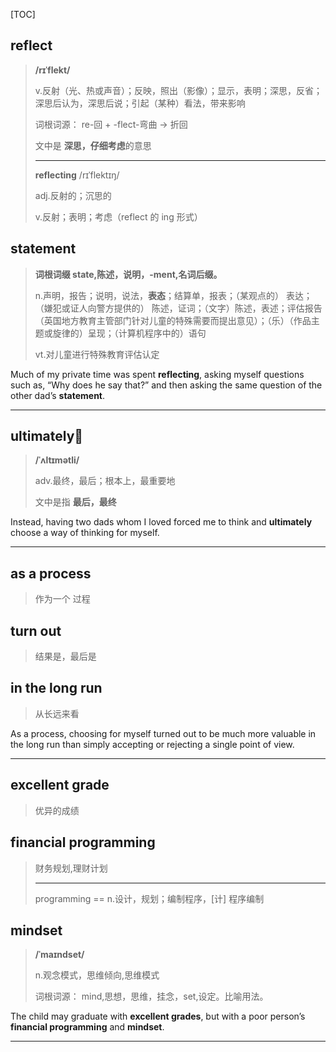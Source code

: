 [TOC]

## reflect

> **/rɪˈflekt/**
>
> v.反射（光、热或声音）；反映，照出（影像）；显示，表明；深思，反省；深思后认为，深思后说；引起（某种）看法，带来影响
>
> 词根词源：  re-回 + -flect-弯曲 → 折回
>
> 文中是 **深思，仔细考虑**的意思
>
> ---
>
> **reflecting** /rɪˈflektɪŋ/
>
> adj.反射的；沉思的
>
> v.反射；表明；考虑（reflect 的 ing 形式）

## statement

> **词根词缀  state,陈述，说明，-ment,名词后缀。**
>
> n.声明，报告；说明，说法，**表态**；结算单，报表；（某观点的） 表达；（嫌犯或证人向警方提供的） 陈述，证词；（文字）陈述，表述；评估报告（英国地方教育主管部门针对儿童的特殊需要而提出意见）；（乐）（作品主题或旋律的）呈现；（计算机程序中的）语句
>
> vt.对儿童进行特殊教育评估认定

Much of my private time was spent **reflecting**, asking myself questions such as, “Why does he say that?” and then asking the same question of the other dad’s **statement**.

---

## ultimately🚩

> **/ˈʌltɪmətli/**
>
> adv.最终，最后；根本上，最重要地
>
> 文中是指 **最后，最终**

Instead, having two dads whom I loved forced me to think and **ultimately** choose a way of thinking for myself. 

---

## as a process

> 作为一个 过程

## turn out

> 结果是，最后是

## in the long run 

> 从长远来看

As a process, choosing for myself turned out to be much more valuable in the long run than simply accepting or rejecting a single point of view.

---

## excellent grade

> 优异的成绩

## financial programming

> 财务规划,理财计划
>
> ---
>
> programming  ==  n.设计，规划；编制程序，[计] 程序编制

## mindset

> **/ˈmaɪndset/**
>
> n.观念模式，思维倾向,思维模式
>
> 词根词源： mind,思想，思维，挂念，set,设定。比喻用法。

The child may graduate with **excellent grades**, but with a poor person’s **financial programming** and **mindset**.

---

## 